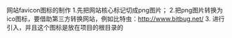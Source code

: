 网站favicon图标的制作
    1.先把网站核心标记切成png图片；
    2.把png图片转换为ico图标，要借助第三方转换网站，例如比特虫：http://www.bitbug.net/
    3.<link rel="shortcut icon" href="favicon.ico"> 进行引入，并且这个图标是放在项目的根目录的